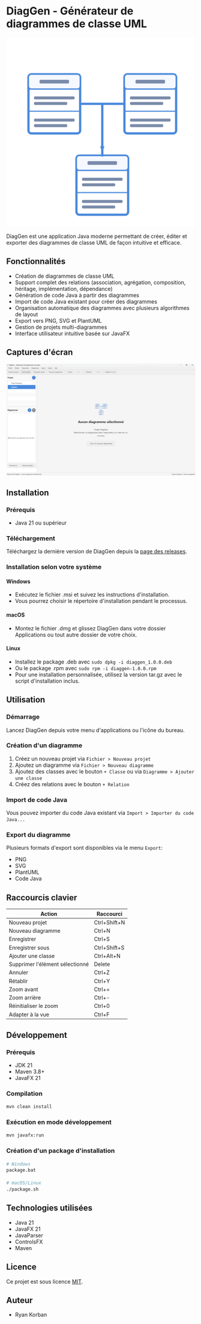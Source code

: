 # DiagGen - Générateur de diagrammes de classe UML

![DiagGen Logo](src/main/resources/images/diagram-icon.png)

DiagGen est une application Java moderne permettant de créer, éditer et exporter des diagrammes de classe UML de façon intuitive et efficace.

## Fonctionnalités

- Création de diagrammes de classe UML
- Support complet des relations (association, agrégation, composition, héritage, implémentation, dépendance)
- Génération de code Java à partir des diagrammes
- Import de code Java existant pour créer des diagrammes
- Organisation automatique des diagrammes avec plusieurs algorithmes de layout
- Export vers PNG, SVG et PlantUML
- Gestion de projets multi-diagrammes
- Interface utilisateur intuitive basée sur JavaFX

## Captures d'écran

![Capture d'écran de DiagGen](docs/images/screenshot1.png)

## Installation

### Prérequis

- Java 21 ou supérieur

### Téléchargement

Téléchargez la dernière version de DiagGen depuis la [page des releases](https://github.com/Yeahboys04/diaggen/releases).

### Installation selon votre système

#### Windows
- Exécutez le fichier .msi et suivez les instructions d'installation.
- Vous pourrez choisir le répertoire d'installation pendant le processus.

#### macOS
- Montez le fichier .dmg et glissez DiagGen dans votre dossier Applications ou tout autre dossier de votre choix.

#### Linux
- Installez le package .deb avec `sudo dpkg -i diaggen_1.0.0.deb`
- Ou le package .rpm avec `sudo rpm -i diaggen-1.0.0.rpm`
- Pour une installation personnalisée, utilisez la version tar.gz avec le script d'installation inclus.

## Utilisation

### Démarrage

Lancez DiagGen depuis votre menu d'applications ou l'icône du bureau.

### Création d'un diagramme

1. Créez un nouveau projet via `Fichier > Nouveau projet`
2. Ajoutez un diagramme via `Fichier > Nouveau diagramme`
3. Ajoutez des classes avec le bouton `+ Classe` ou via `Diagramme > Ajouter une classe`
4. Créez des relations avec le bouton `+ Relation`

### Import de code Java

Vous pouvez importer du code Java existant via `Import > Importer du code Java...`

### Export du diagramme

Plusieurs formats d'export sont disponibles via le menu `Export`:
- PNG
- SVG
- PlantUML
- Code Java

## Raccourcis clavier

| Action | Raccourci |
|--------|-----------|
| Nouveau projet | Ctrl+Shift+N |
| Nouveau diagramme | Ctrl+N |
| Enregistrer | Ctrl+S |
| Enregistrer sous | Ctrl+Shift+S |
| Ajouter une classe | Ctrl+Alt+N |
| Supprimer l'élément sélectionné | Delete |
| Annuler | Ctrl+Z |
| Rétablir | Ctrl+Y |
| Zoom avant | Ctrl+= |
| Zoom arrière | Ctrl+- |
| Réinitialiser le zoom | Ctrl+0 |
| Adapter à la vue | Ctrl+F |

## Développement

### Prérequis

- JDK 21
- Maven 3.8+
- JavaFX 21

### Compilation

```bash
mvn clean install
```

### Exécution en mode développement

```bash
mvn javafx:run
```

### Création d'un package d'installation

```bash
# Windows
package.bat

# macOS/Linux
./package.sh
```

## Technologies utilisées

- Java 21
- JavaFX 21
- JavaParser
- ControlsFX
- Maven

## Licence

Ce projet est sous licence [MIT](LICENSE).

## Auteur

- Ryan Korban
